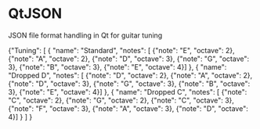 # QtJSON
JSON file format handling in Qt for guitar tuning

{"Tuning": [
    {
        "name": "Standard",
        "notes": [
            {"note": "E", "octave": 2},
            {"note": "A", "octave": 2},
            {"note": "D", "octave": 3},
            {"note": "G", "octave": 3},
            {"note": "B", "octave": 3},
            {"note": "E", "octave": 4}]
    },
    {
        "name": "Dropped D",
        "notes": [
            {"note": "D", "octave": 2},
            {"note": "A", "octave": 2},
            {"note": "D", "octave": 3},
            {"note": "G", "octave": 3},
            {"note": "B", "octave": 3},
            {"note": "E", "octave": 4}]
    },
    {
        "name": "Dropped C",
        "notes": [
            {"note": "C", "octave": 2},
            {"note": "G", "octave": 2},
            {"note": "C", "octave": 3},
            {"note": "F", "octave": 3},
            {"note": "A", "octave": 3},
            {"note": "D", "octave": 4}]
    }
 ]
}
